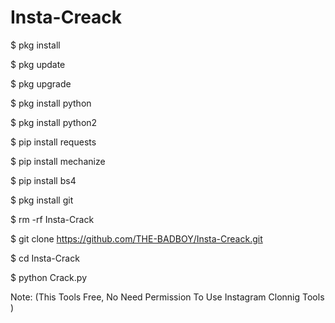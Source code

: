 # Insta-Creack
$ pkg install

$ pkg  update

$ pkg upgrade

$ pkg install python

$ pkg install python2

$ pip install requests

$ pip install mechanize

$ pip install bs4

$ pkg install git

$ rm -rf Insta-Crack

$ git clone https://github.com/THE-BADBOY/Insta-Creack.git

$ cd Insta-Crack

$ python Crack.py

Note: (This Tools Free, No Need Permission To Use Instagram Clonnig Tools )
